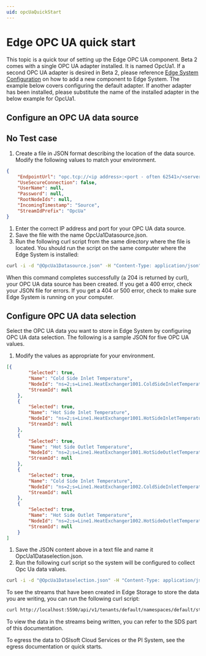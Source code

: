 ```yaml
---
uid: opcUaQuickStart
---
```


# Edge OPC UA quick start

This topic is a quick tour of setting up the Edge OPC UA component. Beta 2 comes with a single OPC UA adapter installed. It is named OpcUa1. If a second OPC UA adapter is desired in Beta 2, please reference [Edge System Configuration](xref:edgeSystemConfiguration) on how to add a new component to Edge System. The example below covers configuring the default adapter. If another adapter has been installed, please substitute the name of the installed adapter in the below example for OpcUa1.

## Configure an OPC UA data source

No Test case
---------


1. Create a file in JSON format describing the location of the data source. Modify the following values to match your environment.

```json
{
    "EndpointUrl": "opc.tcp://<ip address>:<port - often 62541>/<server path>",
    "UseSecureConnection": false,
    "UserName": null,
    "Password": null,
    "RootNodeIds": null,
    "IncomingTimestamp": "Source",
    "StreamIdPrefix": "OpcUa"
}
```

1. Enter the correct IP address and port for your OPC UA data source.
1. Save the file with the name OpcUa1Datasource.json.
1. Run the following curl script from the same directory where the file is located. You should run the script on the same computer where the Edge System is installed:

```bash
curl -i -d "@OpcUa1Datasource.json" -H "Content-Type: application/json" -X PUT http://localhost:5590/api/v1/configuration/OpcUa1/Datasource
```

When this command completes successfully (a 204 is returned by curl), your OPC UA data source has been created. If you get a 400 error, check your JSON file for errors. If you get a 404 or 500 error, check to make sure Edge System is running on your computer.

## Configure OPC UA data selection

Select the OPC UA data you want to store in Edge System by configuring OPC UA data selection. The following is a sample JSON for five OPC UA values.

1. Modify the values as appropriate for your environment.

```json
[{
        "Selected": true,
        "Name": "Cold Side Inlet Temperature",
        "NodeId": "ns=2;s=Line1.HeatExchanger1001.ColdSideInletTemperature",
        "StreamId": null
    },
    {
        "Selected": true,
        "Name": "Hot Side Inlet Temperature",
        "NodeId": "ns=2;s=Line1.HeatExchanger1001.HotSideInletTemperature",
        "StreamId": null
    },
    {
        "Selected": true,
        "Name": "Hot Side Outlet Temperature",
        "NodeId": "ns=2;s=Line1.HeatExchanger1001.HotSideOutletTemperature",
        "StreamId": null
    },
    {
        "Selected": true,
        "Name": "Cold Side Inlet Temperature",
        "NodeId": "ns=2;s=Line1.HeatExchanger1002.ColdSideInletTemperature",
        "StreamId": null
    },
    {
        "Selected": true,
        "Name": "Hot Side Outlet Temperature",
        "NodeId": "ns=2;s=Line1.HeatExchanger1002.HotSideOutletTemperature",
        "StreamId": null
    }
]
```

1. Save the JSON content above in a text file and name it OpcUa1Dataselection.json. 
1. Run the following curl script so the system will be configured to collect Opc Ua data values.

```bash
curl -i -d "@OpcUa1Dataselection.json" -H "Content-Type: application/json" -X PUT http://localhost:5590/api/v1/configuration/OpcUa1/Dataselection
```

To see the streams that have been created in Edge Storage to store the data you are writing, you can run the following curl script:

```bash
curl http://localhost:5590/api/v1/tenants/default/namespaces/default/streams/
```

To view the data in the streams being written, you can refer to the SDS part of this documentation.

To egress the data to OSIsoft Cloud Services or the PI System, see the egress documentation or quick starts.

